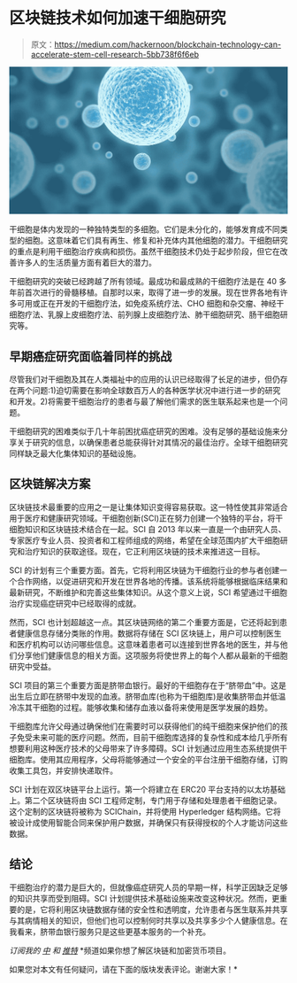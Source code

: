 # 区块链技术如何加速干细胞研究

> 原文：<https://medium.com/hackernoon/blockchain-technology-can-accelerate-stem-cell-research-5bb738f6f6eb>

![](img/c1539f92efb19f12f60ee9e8b9cc81b6.png)

干细胞是体内发现的一种独特类型的多细胞。它们是未分化的，能够发育成不同类型的细胞。这意味着它们具有再生、修复和补充体内其他细胞的潜力。干细胞研究的重点是利用干细胞治疗疾病和损伤。虽然干细胞技术仍处于起步阶段，但它在改善许多人的生活质量方面有着巨大的潜力。

干细胞研究的突破已经跨越了所有领域。最成功和最成熟的干细胞疗法是在 40 多年前首次进行的骨髓移植。自那时以来，取得了进一步的发展。现在世界各地有许多可用或正在开发的干细胞疗法，如免疫系统疗法、CHO 细胞和杂交瘤、神经干细胞疗法、乳腺上皮细胞疗法、前列腺上皮细胞疗法、肺干细胞研究、肠干细胞研究等。

## 早期癌症研究面临着同样的挑战

尽管我们对干细胞及其在人类福祉中的应用的认识已经取得了长足的进步，但仍存在两个问题:1)迫切需要在影响全球数百万人的各种医学状况中进行进一步的研究和开发。2)将需要干细胞治疗的患者与最了解他们需求的医生联系起来也是一个问题。

干细胞研究的困难类似于几十年前困扰癌症研究的困难。没有足够的基础设施来分享关于研究的信息，以确保患者总能获得针对其情况的最佳治疗。全球干细胞研究同样缺乏最大化集体知识的基础设施。

## 区块链解决方案

区块链技术最重要的应用之一是让集体知识变得容易获取。这一特性使其非常适合用于医疗和健康研究领域。干细胞创新(SCI)正在努力创建一个独特的平台，将干细胞知识和区块链技术结合在一起。SCI 自 2013 年以来一直是一个由研究人员、专家医疗专业人员、投资者和工程师组成的网络，希望在全球范围内扩大干细胞研究和治疗知识的获取途径。现在，它正利用区块链的技术来推进这一目标。

SCI 的计划有三个重要方面。首先，它将利用区块链为干细胞行业的参与者创建一个合作网络，以促进研究和开发在世界各地的传播。该系统将能够根据临床结果和最新研究，不断维护和完善这些集体知识。从这个意义上说，SCI 希望通过干细胞治疗实现癌症研究中已经取得的成就。

然而，SCI 也计划超越这一点。其区块链网络的第二个重要方面是，它还将起到患者健康信息存储分类账的作用。数据将存储在 SCI 区块链上，用户可以控制医生和医疗机构可以访问哪些信息。这意味着患者可以连接到世界各地的医生，并与他们分享他们健康信息的相关方面。这项服务将使世界上的每个人都从最新的干细胞研究中受益。

SCI 项目的第三个重要方面是脐带血银行。最好的干细胞存在于“脐带血”中。这是出生后立即在脐带中发现的血液。脐带血库(也称为干细胞库)是收集脐带血并低温冷冻其干细胞的过程。能够收集和储存血液以备将来使用是医学发展的趋势。

干细胞库允许父母通过确保他们在需要时可以获得他们的纯干细胞来保护他们的孩子免受未来可能的医疗问题。然而，目前干细胞库选择的复杂性和成本给几乎所有想要利用这种医疗技术的父母带来了许多障碍。SCI 计划通过应用生态系统提供干细胞库。使用其应用程序，父母将能够通过一个安全的平台注册干细胞存储，订购收集工具包，并安排快递取件。

SCI 计划在双区块链平台上运行。第一个将建立在 ERC20 平台支持的以太坊基础上。第二个区块链将由 SCI 工程师定制，专门用于存储和处理患者干细胞记录。这个定制的区块链将被称为 SCIChain，并将使用 Hyperledger 结构网络。它将被设计成使用智能合同来保护用户数据，并确保只有获得授权的个人才能访问这些数据。

## 结论

干细胞治疗的潜力是巨大的，但就像癌症研究人员的早期一样，科学正因缺乏足够的知识共享而受到阻碍。SCI 计划提供技术基础设施来改变这种状况。然而，更重要的是，它将利用区块链数据存储的安全性和透明度，允许患者与医生联系并共享与其病情相关的知识，但他们也可以控制何时共享以及共享多少个人健康信息。在我看来，脐带血银行服务只是这些更基本服务的一个补充。

*订阅我的* [*中*](/@minadown) *和* [*推特*](https://twitter.com/minad21) *频道如果你想了解区块链和加密货币项目。

如果您对本文有任何疑问，请在下面的版块发表评论。谢谢大家！*